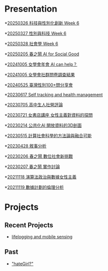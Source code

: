 # Presentation
*[20250326 科技與性別化創新 Week 6](https://docs.google.com/presentation/d/e/2PACX-1vR_R9RVPeCM7FuXOuNxZb4cH6pxxly9dYxNLIcYAN6S5MUVThg7ItaljfkjWObtU56XT8G4ilqtlwlp/pub?start=false&loop=false&delayms=3000)

*[20250327 性別與科技 Week 6]()

*[20250328 社會學 Week 6]()

*[20250205 春之鬧 AI for Social Good]()

*[20241005 女學會年會 AI can help？]()

*[20241005 女學會社群問卷調查結果]()

*[20240525 臺灣性別100+問分享會]()

*[20230617 Self tracking and health management]()

*[20230705 高中生人社營評論]()

*[20230721 女書店講座 女性主義對資料的探問]()

*[20230214 公共化AI 開放資料的3D剖面]()

*[20230515 計算社會科學的方法論與融合可能]()

*[20230428 敘事分析]()

*[20230206 春之鬧 數位社會新挑戰]()

*[20230207 春之鬧 實作討論]()


*[20211118 演算法政治與數據女性主義]()

*[20211119 數據計劃的倫理分析]()


# Projects

## Recent Projects
* [lifelogging and mobile sensing]()

## Past
* ["hateGirl?"]()

